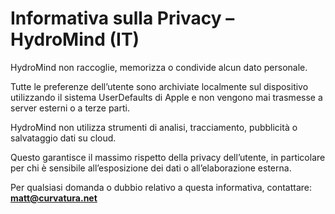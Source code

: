 # Informativa sulla Privacy – HydroMind (IT)

HydroMind non raccoglie, memorizza o condivide alcun dato personale.

Tutte le preferenze dell’utente sono archiviate localmente sul dispositivo utilizzando il sistema UserDefaults di Apple e non vengono mai trasmesse a server esterni o a terze parti.

HydroMind non utilizza strumenti di analisi, tracciamento, pubblicità o salvataggio dati su cloud.

Questo garantisce il massimo rispetto della privacy dell’utente, in particolare per chi è sensibile all’esposizione dei dati o all’elaborazione esterna.

Per qualsiasi domanda o dubbio relativo a questa informativa, contattare:
**matt@curvatura.net**
